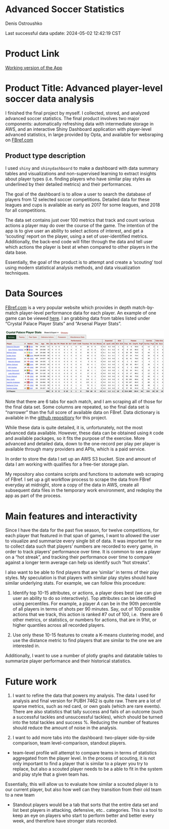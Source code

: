 # Advanced Soccer Statistics
Denis Ostroushko

<!-- gfm -->

Last successful data update: 2024-05-02 12:42:19 CST

# Product Link

[Working version of the
App](https://kexite.shinyapps.io/fb_ref_dashboard/)

<!--
# Obvious Data Fixes: 
&#10;1. Add match week as a variable. During the initial design I completely forgot to include it...
&#10;1.1 Add opponents: currently it is unknown who the opponent on the day was... but the data is available. Will be added in version 2.0 
&#10;2. Europa League and Conference League are not in the data, while UCL is... need to fix this issue, these are some of the best competitions 
to scout players 
&#10;3. Add transfer/market values of players and their salaries 
-->

# Product Title: Advanced player-level soccer data analysis

I finished the final project by myself. I collected, stored, and
analyzed advanced soccer statistics. The final product involves two
major components: automatically refreshing data with intermediate
storage in AWS, and an interactive Shiny Dashboard application with
player-level advanced statistics, in large provided by Opta, and
available for websraping on [FBref.com](https://fbref.com/en/)

## Product type description

I used `shiny` and `shinydashboard` to make a dashboard with data
summary tables and visualizations and non-supervised learning to extract
insights about player types (i.e. finding players who have similar play
styles as underlined by their detailed metrics) and their performances.

The goal of the dashboard is to allow a user to search the database of
players from 12 selected soccer competitions. Detailed data for these
leagues and cups is available as early as 2017 for some leagues, and
2018 for all competitions.

The data set contains just over 100 metrics that track and count various
actions a player may do over the course of the game. The intention of
the app is to give user an ability to select actions of interest, and
get a ‘scouting’ report on the player, using a set of user-identified
metrics. Additionally, the back-end code will filter through the data
and tell user which actions the player is best at when compared to other
players in the data base.

Essentially, the goal of the product is to attempt and create a
‘scouting’ tool using modern statistical analysis methods, and data
visualization techniques.

# Data Sources

[FBref.com](https://fbref.com/en/) is a very popular website which
provides in depth match-by-match player-level performance data for each
player. An example of one game can be viewed
[here](https://fbref.com/en/matches/e62f6e78/Crystal-Palace-Arsenal-August-5-2022-Premier-League).
I an grabbing data from tables listed under “Crystal Palace Player
Stats” and “Arsenal Player Stats”.

![](./Data%20sample.png)

Note that there are 6 tabs for each match, and I am scraping all of
those for the final data set. Some columns are repeated, so the final
data set is “narrower” than the full score of available data on FBref.
Data dictionary is available in the [github
repositiory](https://github.com/denisostroushko1/soccer_dashboard/blob/main/FBref%20Advanced%20Soccer%20Data%20Disctionary.csv)
for this project.

While these data is quite detailed, it is, unfortunately, not the most
advanced data available. However, these data can be obtained using `R`
code and available packages, so it fits the purpose of the exercise.
More advanced and detailed data, down to the one-record per play per
player is available through many providers and APIs, which is a paid
service.

In order to store the data I set up an AWS S3 bucket. Size and amount of
data I am working with qualifies for a free-tier storage plan.

My repository also contains scripts and functions to automate web
scraping of FBref. I set up a git workflow process to scrape the data
from FBref everyday at midnight, store a copy of the data in AWS, create
all subsequent data files in the temporary work environment, and
redeploy the app as part of the process.

# Main features and interactivity

Since I have the data for the past five season, for twelve competitions,
for each player that featured in that span of games, I want to allowed
the user to visualize and summarize every single bit of data. It was
important for me to collect data such that players’ numbers are recorded
to every game, in order to track players’ performance over time. It is
common to see a player on a “hot streak”, and tracking their performance
over time to compare against a longer term average can help us identify
such “hot streaks”.

I also want to be able to find players that are ‘similar’ in terms of
their play styles. My speculation is that players with similar play
styles should have similar underlying stats. For example, we can follow
this procedure:

1.  Identify top 10-15 attributes, or actions, a player does best (we
    can give user an ability to do so interactively). Top attributes can
    be identified using percentiles. For example, a player $A$ can be in
    the 90th percentile of all players in terms of shots per 90 minutes.
    Say, out of 100 possible actions that we track, this action is
    ranked \#7 out of 100, i.e.  there are 6 other metrics, or
    statistics, or numbers for actions, that are in 91st, or higher
    quantiles across all recorded players.

2.  Use only these 10-15 features to create a K-means clustering model,
    and use the distance metric to find players that are similar to the
    one we are interested in.

Additionally, I want to use a number of plotly graphs and datatable
tables to summarize player performance and their historical statistics.

# Future work

1.  I want to refine the data that powers my analysis. The data I used
    for analysis and final version for PUBH 7462 is quite raw. There are
    a lot of sparse metrics, such as red card, or own goals (which are
    rare events). There are also statistics that tally success and fails
    of an outcome (such a successful tackles and unsuccessful tackles),
    which should be turned into the total tackles and success %.
    Reducing the number of features should reduce the amount of noise in
    the analysis.

2.  I want to add more tabs into the dashboard: two-player side-by-side
    comparison, team level-comparison, standout players.

- team-level profile will attempt to compare teams in terms of
  statistics aggregated from the player level. In the process of
  scouting, it is not only important to find a player that is similar to
  a player you try to replace, but also a scouted player needs to be a
  able to fit in the system and play style that a given team has.

Essentially, this will allow us to evaluate how similar a scouted player
is to our current player, but also how well can they transition from
their old team to a new team

- Standout players would be a tab that sorts that the entire data set
  and list best players in attacking, defensive, etc.. categories. This
  is a tool to keep an eye on players who start to perform better and
  better every week, and therefore have stronger stats recorded.
